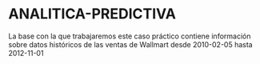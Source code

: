 # ANALITICA-PREDICTIVA
La base con la que trabajaremos este caso  práctico contiene información sobre datos históricos de las ventas de Wallmart desde 2010-02-05 hasta 2012-11-01
